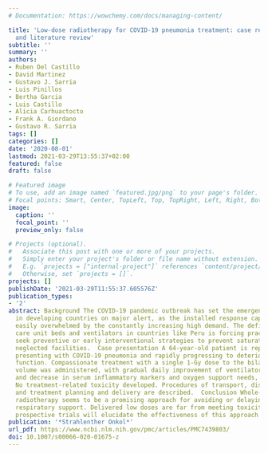 ```yaml
---
# Documentation: https://wowchemy.com/docs/managing-content/

title: 'Low-dose radiotherapy for COVID-19 pneumonia treatment: case report, procedure,
  and literature review'
subtitle: ''
summary: ''
authors:
- Ruben Del Castillo
- David Martinez
- Gustavo J. Sarria
- Luis Pinillos
- Bertha Garcia
- Luis Castillo
- Alicia Carhuactocto
- Frank A. Giordano
- Gustavo R. Sarria
tags: []
categories: []
date: '2020-08-01'
lastmod: 2021-03-29T13:55:37+02:00
featured: false
draft: false

# Featured image
# To use, add an image named `featured.jpg/png` to your page's folder.
# Focal points: Smart, Center, TopLeft, Top, TopRight, Left, Right, BottomLeft, Bottom, BottomRight.
image:
  caption: ''
  focal_point: ''
  preview_only: false

# Projects (optional).
#   Associate this post with one or more of your projects.
#   Simply enter your project's folder or file name without extension.
#   E.g. `projects = ["internal-project"]` references `content/project/deep-learning/index.md`.
#   Otherwise, set `projects = []`.
projects: []
publishDate: '2021-03-29T11:55:37.605576Z'
publication_types:
- '2'
abstract: Background The COVID-19 pandemic outbreak has set the emergency services
  in developing countries on major alert, as the installed response capacities are
  easily overwhelmed by the constantly increasing high demand. The deficit of intensive
  care unit beds and ventilators in countries like Peru is forcing practitioners to
  seek preventive or early interventional strategies to prevent saturating these chronically
  neglected facilities.  Case presentation A 64-year-old patient is reported after
  presenting with COVID-19 pneumonia and rapidly progressing to deteriorated ventilatory
  function. Compassionate treatment with a single 1‑Gy dose to the bilateral whole-lung
  volume was administered, with gradual daily improvement of ventilatory function
  and decrease in serum inflammatory markers and oxygen support needs, including intubation.
  No treatment-related toxicity developed. Procedures of transport, disinfection,
  and treatment planning and delivery are described.  Conclusion Whole-lung low-dose
  radiotherapy seems to be a promising approach for avoiding or delaying invasive
  respiratory support. Delivered low doses are far from meeting toxicity ranges. On-going
  prospective trials will elucidate the effectiveness of this approach.
publication: '*Strahlenther Onkol*'
url_pdf: https://www.ncbi.nlm.nih.gov/pmc/articles/PMC7439803/
doi: 10.1007/s00066-020-01675-z
---
```

